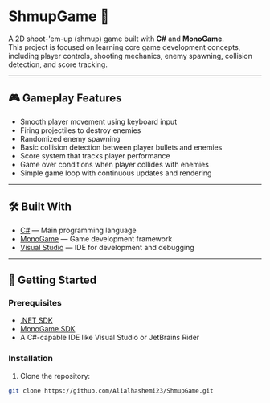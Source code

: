# ShmupGame 🚀

A 2D shoot-'em-up (shmup) game built with **C#** and **MonoGame**.  
This project is focused on learning core game development concepts, including player controls, shooting mechanics, enemy spawning, collision detection, and score tracking.

---

## 🎮 Gameplay Features

- Smooth player movement using keyboard input
- Firing projectiles to destroy enemies
- Randomized enemy spawning
- Basic collision detection between player bullets and enemies
- Score system that tracks player performance
- Game over conditions when player collides with enemies
- Simple game loop with continuous updates and rendering

---

## 🛠️ Built With

- [C#](https://learn.microsoft.com/en-us/dotnet/csharp/) — Main programming language
- [MonoGame](https://www.monogame.net/) — Game development framework
- [Visual Studio](https://visualstudio.microsoft.com/) — IDE for development and debugging

---

## 🚀 Getting Started

### Prerequisites
- [.NET SDK](https://dotnet.microsoft.com/download)
- [MonoGame SDK](https://www.monogame.net/downloads/)
- A C#-capable IDE like Visual Studio or JetBrains Rider

### Installation
1. Clone the repository:

```bash
git clone https://github.com/Alialhashemi23/ShmupGame.git
